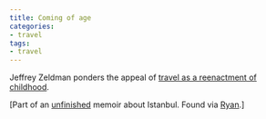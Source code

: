 ```yaml
---
title: Coming of age
categories:
- travel
tags:
- travel
---
```


Jeffrey Zeldman ponders the appeal of [travel as a
reenactment of
childhood][1].

   [1]: http://zeldman.com/stanbul/is11.html

[Part of an [unfinished][2] memoir about Istanbul.  Found via [Ryan][3].]

   [2]: http://zeldman.com/daily/1103a.shtml#tears
   [3]: http://nopaper.net/
